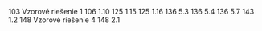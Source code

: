 103 Vzorové riešenie 1
106 1.10
125 1.15
125 1.16
136 5.3
136 5.4
136 5.7
143 1.2
148 Vzorové riešenie 4
148 2.1